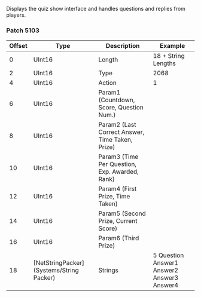 Displays the quiz show interface and handles questions and replies from players. 

### Patch 5103

| Offset | Type | Description | Example |
| -------- | -------- | -------- | -------- |
| 0 | UInt16 | Length | 18 + String Lengths |
| 2 | UInt16 | Type | 2068 |
| 4 | UInt16 | Action | 1 |
| 6 | UInt16 | Param1 (Countdown, Score, Question Num.) | |
| 8 | UInt16 | Param2 (Last Correct Answer, Time Taken, Prize) | |
| 10 | UInt16 | Param3 (Time Per Question, Exp. Awarded, Rank) | |
| 12 | UInt16 | Param4 (First Prize, Time Taken) | |
| 14 | UInt16 | Param5 (Second Prize, Current Score) | |
| 16 | UInt16 | Param6 (Third Prize) | |
| 18 | [NetStringPacker](Systems/String Packer) | Strings | 5 Question Answer1 Answer2 Answer3 Answer4 |
